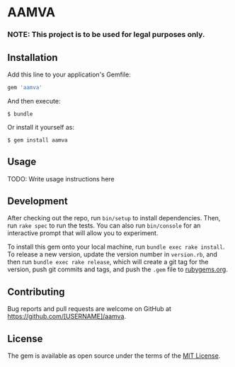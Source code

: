 # AAMVA

### NOTE: This project is to be used for legal purposes only.

## Installation

Add this line to your application's Gemfile:

```ruby
gem 'aamva'
```

And then execute:

    $ bundle

Or install it yourself as:

    $ gem install aamva

## Usage

TODO: Write usage instructions here

## Development

After checking out the repo, run `bin/setup` to install dependencies. Then, run `rake spec` to run the tests. You can also run `bin/console` for an interactive prompt that will allow you to experiment.

To install this gem onto your local machine, run `bundle exec rake install`. To release a new version, update the version number in `version.rb`, and then run `bundle exec rake release`, which will create a git tag for the version, push git commits and tags, and push the `.gem` file to [rubygems.org](https://rubygems.org).

## Contributing

Bug reports and pull requests are welcome on GitHub at https://github.com/[USERNAME]/aamva.


## License

The gem is available as open source under the terms of the [MIT License](http://opensource.org/licenses/MIT).
